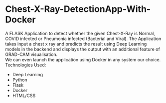 # Chest-X-Ray-DetectionApp-With-Docker
A FLASK Application to detect whether the given Chest-X-Ray is Normal, COVID infected or Pneumonia infected (Bacterial and Viral). The Application takes input a chest x ray and predicts the result using Deep Learning models in the backend and displays the output with an additional feature of GRAD-CAM visualisation. <br/>
We can even launch the application using Docker in any system our choice.<br/>
Technologies Used:
- Deep Learning
- Python
- Flask
- Docker
- HTML/CSS


